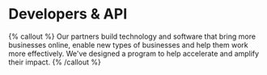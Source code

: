 # Developers & API

{% callout %}
Our partners build technology and software that bring more businesses online, enable new types of businesses and help them work more effectively. We've designed a program to help accelerate and amplify their impact.
{% /callout %}